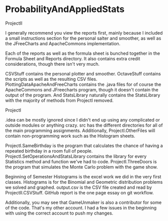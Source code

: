 # ProbabilityAndAppliedStats

ProjectII

I generally recommend you view the reports first, mainly because I included a small instructions section for the personal salter and smoother, as well as the JFreeCharts and ApacheCommons implementation.

Each of the reports as well as the formula sheet is bunched together in the Formula Sheet and Reports directory. It also contains extra credit considerations, though there isn't very much. 

CSVStuff contains the personal plotter and smoother.
OctaveStuff contains the scripts as well as the resulting CSV files.
PlottingDataApacheAndFreeCharts contains the .java files for of course the 
ApacheCommons and JFreecharts program, though it doesn't contain the output of the program.
And StatsLibrary naturally contains the StatsLibrary with the majority of methods from ProjectI removed. 



ProjectI

.idea can be mostly ignored since I didn't end up using any complicated or outside modules or anything crazy.
src has the different directories for all of the main programming assignments.
Additionally, ProjectI.OtherFiles will contain non-programming work such as the Histogram sheets.

ProjectI.SameBirthday is the program that calculates the chance of having a repeated birthday in a room full of people.
ProjectI.SetOperationsAndStatsLibrary contains the library for every Statistics method and function we've had to code.
ProjectI.ThreeDoors is the program that simulates the Monte Carlo problem with the game show.

Beginning of Semester Histograms is the excel work we did in the very first classes.
Histograms is for the Binomial and Geometric distribution problems we solved and graphed.
output.csv is the CSV file created and read by ProjectII.CSVStuff. 
GitHub report is the one page essay on git workflow.

Additionally, you may see that GameUnmaker is also a contributor for some of the code. 
That's my other account. I had a few issues in the beginning with using the correct account to push my changes.
